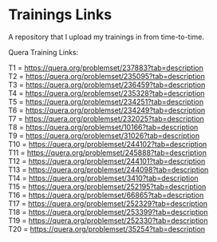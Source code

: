 # Trainings Links
A repository that I upload my trainings in from time-to-time.

Quera Training Links:

T1 = https://quera.org/problemset/237883?tab=description <br />
T2 = https://quera.org/problemset/235095?tab=description <br />
T3 = https://quera.org/problemset/236459?tab=description <br />
T4 = https://quera.org/problemset/235328?tab=description <br />
T5 = https://quera.org/problemset/234251?tab=description <br />
T6 = https://quera.org/problemset/234249?tab=description <br />
T7 = https://quera.org/problemset/232025?tab=description <br />
T8 = https://quera.org/problemset/10166?tab=description <br />
T9 = https://quera.org/problemset/31026?tab=description <br />
T10 = https://quera.org/problemset/244102?tab=description <br />
T11 = https://quera.org/problemset/245888?tab=description <br />
T12 = https://quera.org/problemset/244101?tab=description <br />
T13 = https://quera.org/problemset/244098?tab=description <br />
T14 = https://quera.org/problemset/3410?tab=description <br />
T15 = https://quera.org/problemset/252195?tab=description <br />
T16 = https://quera.org/problemset/66865?tab=description <br />
T17 = https://quera.org/problemset/252329?tab=description <br />
T18 = https://quera.org/problemset/253399?tab=description <br />
T19 = https://quera.org/problemset/252330?tab=description <br />
T20 = https://quera.org/problemset/35254?tab=description